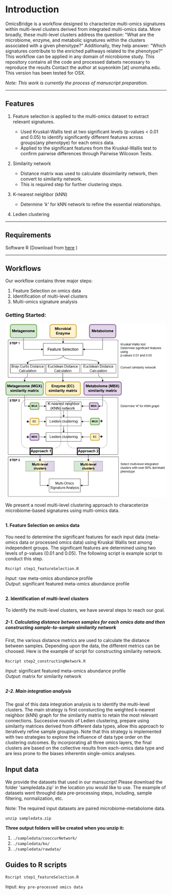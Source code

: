 # Introduction

OmicsBridge is a workflow designed to characterize multi-omics signatures within multi-level clusters derived from integrated multi-omics data. More broadly, these multi-level clusters address the question: "What are the microbiome, enzyme, and metabolic signatures within the clusters associated with a given phenotype?" Additionally, they help answer: "Which signatures contribute to the enriched pathways related to the phenotype?"
This workflow can be applied in any domain of microbiome study. 
This repository contains all the code and processed datsets necessary to reproduce the results
Contact the author at suyeonkim [at] unomaha.edu. This version has been tested for OSX. 

*Note: This work is currently the process of manuscript preparation.*

----------------------------------------------------------------------
## Features 
1. Feature selection is applied to the multi-omics dataset to extract relevant signatures.
   - Used Kruskal-Wallis test at two significant levels (p-values < 0.01 and 0.05) to identify significantly different features across groups(any phenotpye) for each omics data.
   - Applied to the significant features from the Kruskal-Wallis test to confirm pairwise differences through Pairwise Wilcoxon Tests.
  
2. Similarity network
   - Distance matrix was used to calculate dissimilarity network, then convert to similarity network.
   - This is required step for further clustering steps.
  
3. K-nearest neighbor (kNN)
   - Determine _'k'_ for kNN network to refine the essential relationships.

4. Ledien clustering
  
----------------------------------------------------------------------
## Requirements
Software R (Download from [here](https://www.r-project.org/) )

----------------------------------------------------------------------
## Workflows
Our workflow contains three major steps:

1. Feature Selection on omics data
2. Identification of multi-level clusters
3. Multi-omics signature analysis

### Getting Started:
![Overview](https://github.com/skimicrobe/OmicsBridge/blob/main/OverviewWorkflow.png)

We present a novel multi-level clustering approach to characeterize microbiome-based signatures using multi-omics data. 

##
#### 1. Feature Selection on omics data 
You need to determine the significant features for each input data (meta-omics data or processed omics data) using Kruskal Wallis test among independent groups. 
The significant features are determined using two levels of p-values (0.01 and 0.05). The following script is example script to conduct this step. 

```
Rscript step1_featureSelection.R
```
_Input_: raw meta-omics abundance profile \
_Output_: significant featured meta-omics abundance profile 

##
#### 2. Identification of multi-level clusters 
To identify the multi-level clusters, we have several steps to reach our goal. 
##### 2-1. Calculating distance between samples for each omics data and then constructing sample-to-sample similarity network 
First, the various distance metrics are used to calculate the distance between samples. Depending upon the data, the different metrics can be choosed. Here is the example of script for constructing similarity network.

```
Rscript step2_constructingNetwork.R
```
_Input_: significant featured meta-omics abundance profile \
_Output_: matrix for similarity network 

##
##### 2-2. Main integration analysis
The goal of this data integration analysis is to identify the multi-level clusters. 
The main strategy is first consturcting the weighted k-nearest neighbor (kNN) graph for the similarity matrix to retain the most relevant connections.
Successive rounds of Ledien clustering, prepare using similairty matrices derived from different data types, allow this approach to iteratively refine sample groupings. 
Note that this strategy is implemented with two strategies to explore the influence of data type order on the clustering outcomes. 
By incorporating all three omics layers, the final clusters are based on the collective results from each-omics data type and are less prone to the biases inherentin single-omics analyses. 

## Input data  
We provide the datasets that used in our mansucript! Please download the folder 'sampledata.zip' in the location you would like to use. 
The example of datasets went throughd data pre-processing steps, including, sample filtering, normalization, etc.

Note: The required input datasets are paired microbiome-metabolome data.
```
unzip sampledata.zip 
```
**Three output folders will be created when you unzip it:**
 1. `./sampledata/cooccurNetwork/`
 2. `./sampledata/ko/`
 3. `./sampledata/rawdata/`


## Guides to R scripts 
```
Rscript step1_featureSelection.R
```
Input: ```Any pre-processed omics data```
